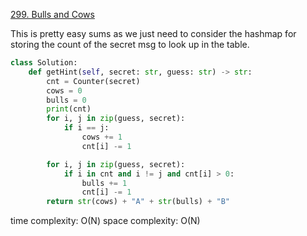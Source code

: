 [299. Bulls and Cows](https://leetcode.com/problems/bulls-and-cows/)


This is pretty easy sums as we just need to consider the hashmap for storing the count of the secret msg to look up in the table.

```py
class Solution:
    def getHint(self, secret: str, guess: str) -> str:
        cnt = Counter(secret)
        cows = 0
        bulls = 0
        print(cnt)
        for i, j in zip(guess, secret):
            if i == j:
                cows += 1
                cnt[i] -= 1

        for i, j in zip(guess, secret):
            if i in cnt and i != j and cnt[i] > 0:
                bulls += 1
                cnt[i] -= 1
        return str(cows) + "A" + str(bulls) + "B"
```
time complexity: O(N)
space complexity: O(N)
